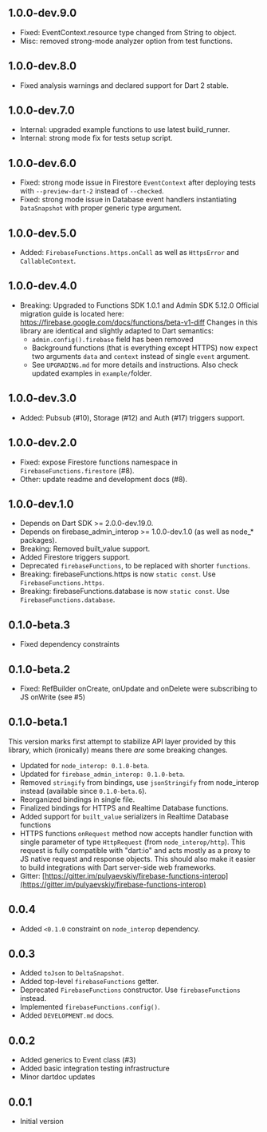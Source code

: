 ## 1.0.0-dev.9.0

- Fixed: EventContext.resource type changed from String to object.
- Misc: removed strong-mode analyzer option from test functions.

## 1.0.0-dev.8.0

- Fixed analysis warnings and declared support for Dart 2 stable.

## 1.0.0-dev.7.0

- Internal: upgraded example functions to use latest build_runner.
- Internal: strong mode fix for tests setup script.

## 1.0.0-dev.6.0

- Fixed: strong mode issue in Firestore `EventContext` after deploying
    tests with `--preview-dart-2` instead of `--checked`.
- Fixed: strong mode issue in Database event handlers instantiating
    `DataSnapshot` with proper generic type argument.

## 1.0.0-dev.5.0

- Added: `FirebaseFunctions.https.onCall` as well as `HttpsError` and
    `CallableContext`.

## 1.0.0-dev.4.0

- Breaking: Upgraded to Functions SDK 1.0.1 and Admin SDK 5.12.0
  Official migration guide is located here: https://firebase.google.com/docs/functions/beta-v1-diff
  Changes in this library are identical and slightly adapted to Dart
  semantics:
  * `admin.config().firebase` field has been removed
  * Background functions (that is everything except HTTPS) now
    expect two arguments `data` and `context` instead of single `event`
    argument.
  * See `UPGRADING.md` for more details and instructions. Also check updated
    examples in `example/`folder.

## 1.0.0-dev.3.0

- Added: Pubsub (#10), Storage (#12) and Auth (#17) triggers support.

## 1.0.0-dev.2.0

- Fixed: expose Firestore functions namespace in `FirebaseFunctions.firestore` (#8).
- Other: update readme and development docs (#8).

## 1.0.0-dev.1.0

- Depends on Dart SDK >= 2.0.0-dev.19.0.
- Depends on firebase_admin_interop >= 1.0.0-dev.1.0 (as well as node_* packages).
- Breaking: Removed built_value support.
- Added Firestore triggers support.
- Deprecated `firebaseFunctions`, to be replaced with shorter `functions`.
- Breaking: firebaseFunctions.https is now `static const`. Use `FirebaseFunctions.https`.
- Breaking: firebaseFunctions.database is now `static const`. Use `FirebaseFunctions.database`.

## 0.1.0-beta.3

- Fixed dependency constraints

## 0.1.0-beta.2

- Fixed: RefBuilder onCreate, onUpdate and onDelete were subscribing to JS onWrite (see #5)

## 0.1.0-beta.1

This version marks first attempt to stabilize API layer provided
by this library, which (ironically) means there _are_ some breaking
changes.

- Updated for `node_interop: 0.1.0-beta`.
- Updated for `firebase_admin_interop: 0.1.0-beta`.
- Removed `stringify` from bindings, use `jsonStringify` from
  node_interop instead (available since `0.1.0-beta.6`).
- Reorganized bindings in single file.
- Finalized bindings for HTTPS and Realtime Database functions.
- Added support for `built_value` serializers in Realtime Database
  functions
- HTTPS functions `onRequest` method now accepts handler function with
  single parameter of type `HttpRequest` (from `node_interop/http`).
  This request is fully compatible with "dart:io" and acts mostly
  as a proxy to JS native request and response objects. This should
  also make it easier to build integrations with Dart server-side web
  frameworks.
- Gitter: [https://gitter.im/pulyaevskiy/firebase-functions-interop](https://gitter.im/pulyaevskiy/firebase-functions-interop)

## 0.0.4

- Added `<0.1.0` constraint on `node_interop` dependency.

## 0.0.3

- Added `toJson` to `DeltaSnapshot`.
- Added top-level `firebaseFunctions` getter.
- Deprecated `FirebaseFunctions` constructor. Use `firebaseFunctions` instead.
- Implemented `firebaseFunctions.config()`.
- Added `DEVELOPMENT.md` docs.

## 0.0.2

- Added generics to Event class (#3)
- Added basic integration testing infrastructure
- Minor dartdoc updates

## 0.0.1

- Initial version
